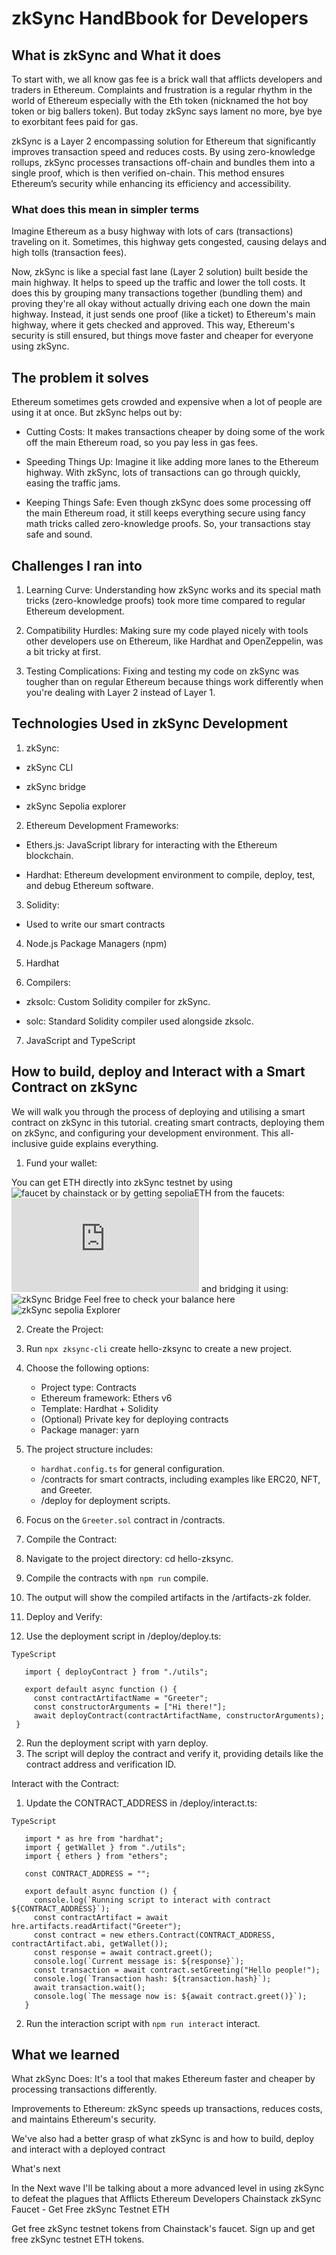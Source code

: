 # zkSync HandBbook for Developers


## What is zkSync and What it does

To start with, we all know gas fee is a brick wall that afflicts developers and traders in Ethereum. Complaints and frustration is a regular rhythm in the world of Ethereum especially with the Eth token (nicknamed the hot boy token or big ballers token).
But today zkSync says lament no more, bye bye to exorbitant fees paid for gas.

zkSync is a Layer 2 encompassing solution for Ethereum that significantly improves transaction speed and reduces costs. By using zero-knowledge rollups, zkSync processes transactions off-chain and bundles them into a single proof, which is then verified on-chain. This method ensures Ethereum’s security while enhancing its efficiency and accessibility.

### What does this mean in simpler terms

Imagine Ethereum as a busy highway with lots of cars (transactions) traveling on it. Sometimes, this highway gets congested, causing delays and high tolls (transaction fees).

Now, zkSync is like a special fast lane (Layer 2 solution) built beside the main highway. It helps to speed up the traffic and lower the toll costs. It does this by grouping many transactions together (bundling them) and proving they're all okay without actually driving each one down the main highway. Instead, it just sends one proof (like a ticket) to Ethereum's main highway, where it gets checked and approved. This way, Ethereum's security is still ensured, but things move faster and cheaper for everyone using zkSync.



## The problem it solves

Ethereum sometimes gets crowded and expensive when a lot of people are using it at once. But zkSync helps out by:

- Cutting Costs: It makes transactions cheaper by doing some of the work off the main Ethereum road, so you pay less in gas fees.

- Speeding Things Up: Imagine it like adding more lanes to the Ethereum highway. With zkSync, lots of transactions can go through quickly, easing the traffic jams.

- Keeping Things Safe: Even though zkSync does some processing off the main Ethereum road, it still keeps everything secure using fancy math tricks called zero-knowledge proofs. So, your transactions stay safe and sound.

## Challenges I ran into
1. Learning Curve: Understanding how zkSync works and its special math tricks (zero-knowledge proofs) took more time compared to regular Ethereum development.

2. Compatibility Hurdles: Making sure my code played nicely with tools other developers use on Ethereum, like Hardhat and OpenZeppelin, was a bit tricky at first.

3. Testing Complications: Fixing and testing my code on zkSync was tougher than on regular Ethereum because things work differently when you're dealing with Layer 2 instead of Layer 1.



## Technologies Used in zkSync Development 
1. zkSync:

  - zkSync CLI

  - zkSync bridge

  - zkSync Sepolia explorer

2. Ethereum Development Frameworks:

  - Ethers.js: JavaScript library for interacting with the Ethereum blockchain.

  - Hardhat: Ethereum development environment to compile, deploy, test, and debug Ethereum software.

3. Solidity:

  - Used to write our smart contracts

4. Node.js Package Managers (npm)

5. Hardhat 

6. Compilers:

  - zksolc: Custom Solidity compiler for zkSync.

  - solc: Standard Solidity compiler used alongside zksolc.

7. JavaScript and TypeScript
## How to build, deploy and Interact with a Smart Contract on zkSync

We will walk you through the process of deploying and utilising a smart contract on zkSync in this tutorial. creating smart contracts, deploying them on zkSync, and configuring your development environment. This all-inclusive guide explains everything.

1. Fund your wallet:

You can get ETH directly into zkSync testnet by using ![faucet by chainstack](https://faucet.chainstack.com/zksync-testnet-faucet) or by getting sepoliaETH from the faucets: ![get sepoliaEth](https://docs.zksync.io/build/tooling/network-faucets.html) and bridging it using: ![zkSync Bridge](https://portal.zksync.io/bridge/?network=sepolia) Feel free to check your balance here ![zkSync sepolia Explorer](https://sepolia.explorer.zksync.io)

2. Create the Project:

1. Run `npx zksync-cli` create hello-zksync to create a new project.
2. Choose the following options:
   - Project type: Contracts
   - Ethereum framework: Ethers v6
   - Template: Hardhat + Solidity
   - (Optional) Private key for deploying contracts
   - Package manager: yarn
3. The project structure includes:
   - `hardhat.config.ts` for general configuration.
   - /contracts for smart contracts, including examples like ERC20, NFT, and Greeter.
   - /deploy for deployment scripts.
4. Focus on the `Greeter.sol` contract in /contracts.

3. Compile the Contract:
1. Navigate to the project directory: cd hello-zksync.
2. Compile the contracts with `npm run` compile.
3. The output will show the compiled artifacts in the /artifacts-zk folder.

4. Deploy and Verify:
1. Use the deployment script in /deploy/deploy.ts:

```   
TypeScript

   import { deployContract } from "./utils";

   export default async function () {
     const contractArtifactName = "Greeter";
     const constructorArguments = ["Hi there!"];
     await deployContract(contractArtifactName, constructorArguments);
 }
```

2. Run the deployment script with yarn deploy.
3. The script will deploy the contract and verify it, providing details like the contract address and verification ID.

Interact with the Contract:
1. Update the CONTRACT_ADDRESS in /deploy/interact.ts:

```  
TypeScript

   import * as hre from "hardhat";
   import { getWallet } from "./utils";
   import { ethers } from "ethers";

   const CONTRACT_ADDRESS = "";

   export default async function () {
     console.log(`Running script to interact with contract ${CONTRACT_ADDRESS}`);
     const contractArtifact = await hre.artifacts.readArtifact("Greeter");
     const contract = new ethers.Contract(CONTRACT_ADDRESS, contractArtifact.abi, getWallet());
     const response = await contract.greet();
     console.log(`Current message is: ${response}`);
     const transaction = await contract.setGreeting("Hello people!");
     console.log(`Transaction hash: ${transaction.hash}`);
     await transaction.wait();
     console.log(`The message now is: ${await contract.greet()}`);
   }
```  

2. Run the interaction script with `npm run interact` interact.


## What we learned

What zkSync Does: It's a tool that makes Ethereum faster and cheaper by processing transactions differently.

Improvements to Ethereum: zkSync speeds up transactions, reduces costs, and maintains Ethereum's security.

We've also had a better grasp of what zkSync is and how to build, deploy and interact with a deployed contract 



What's next 


In the Next wave I'll be talking about a more advanced level in using zkSync to defeat the plagues that Afflicts Ethereum Developers
Chainstack
zkSync Faucet - Get Free zkSync Testnet ETH

Get free zkSync testnet tokens from Chainstack's faucet. Sign up and get free zkSync testnet ETH tokens.

